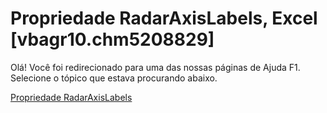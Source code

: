 
# Propriedade RadarAxisLabels, Excel [vbagr10.chm5208829]

Olá! Você foi redirecionado para uma das nossas páginas de Ajuda F1. Selecione o tópico que estava procurando abaixo.

[Propriedade RadarAxisLabels](http://msdn.microsoft.com/library/e382e92c-96f2-a9ee-720f-dcb85e5e2e7c%28Office.15%29.aspx)
